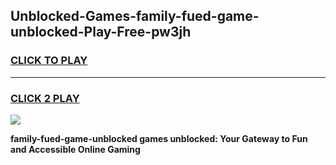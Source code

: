 
## Unblocked-Games-family-fued-game-unblocked-Play-Free-pw3jh
<h3>
<a href="https://premium76.site?title=family-fued-game-unblocked&ref=10A">CLICK TO PLAY</a></h3>
<hr>

<h3>
<a href="https://premium76.site?title=family-fued-game-unblocked&ref=10A">CLICK 2 PLAY</a>
  
</h3>

<a href="https://premium76.site?title=family-fued-game-unblocked&ref=10A"><img src="https://clearcache.store/games.png"></a>


**family-fued-game-unblocked games unblocked: Your Gateway to Fun and Accessible Online Gaming**
